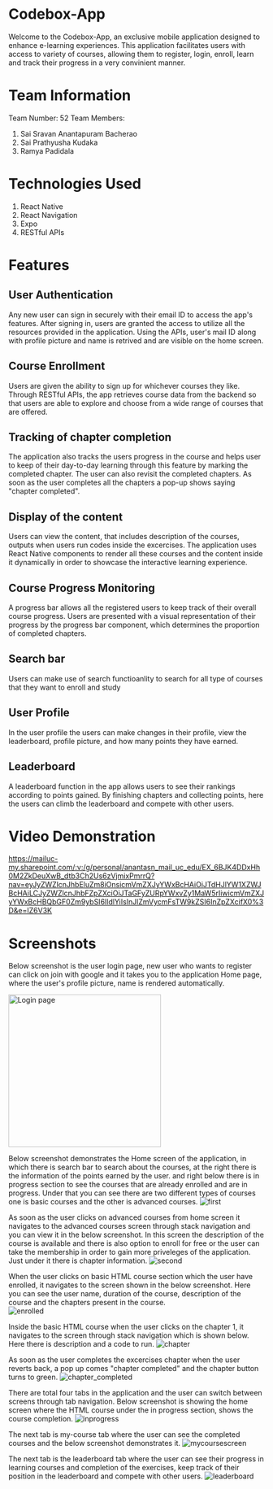 # Codebox-App

Welcome to the Codebox-App, an exclusive mobile application designed to enhance e-learning experiences. This application facilitates users with access to variety of courses, allowing them to register, login, enroll, learn and track their progress in a very convinient manner. 

# Team Information

Team Number: 52
Team Members:
1. Sai Sravan Anantapuram Bacherao
2. Sai Prathyusha Kudaka
3. Ramya Padidala

# Technologies Used
1. React Native
2. React Navigation
3. Expo
4. RESTful APIs

# Features

## User Authentication
Any new user can sign in securely with their email ID to access the app's features. After signing in, users are granted the access to utilize all the resources provided in the application. Using the APIs, user's mail ID along with profile picture and name is retrived and are visible on the home screen.

## Course Enrollment
Users are given the ability to sign up for whichever courses they like. Through RESTful APIs, the app retrieves course data from the backend so that users are able to explore and choose from a wide range of courses that are offered.

## Tracking of chapter completion 
The application also tracks the users progress in the course and helps user to keep of their day-to-day learning through this feature by marking the completed chapter. The user can also revisit the completed chapters. As soon as the user completes all the chapters a pop-up shows saying "chapter completed". 

## Display of the content
Users can view the content, that includes description of the courses, outputs when users run codes inside the excercises. The application uses React Native components to render all these courses and the content inside it dynamically in order to showcase the interactive learning experience. 

## Course Progress Monitoring
A progress bar allows all the registered users to keep track of their overall course progress. Users are presented with a visual representation of their progress by the progress bar component, which determines the proportion of completed chapters.

## Search bar
Users can make use of search functioanlity to search for all type of courses that they want to enroll and study

## User Profile
In the user profile the users can make changes in their profile, view the leaderboard, profile picture, and how many points they have earned.

## Leaderboard
A leaderboard function in the app allows users to see their rankings according to points gained. By finishing chapters and collecting points, here the users can climb the leaderboard and compete with other users.

# Video Demonstration
https://mailuc-my.sharepoint.com/:v:/g/personal/anantasn_mail_uc_edu/EX_6BJK4DDxHh0M2ZkDeuXwB_dtb3Ch2Us6zVjmixPmrrQ?nav=eyJyZWZlcnJhbEluZm8iOnsicmVmZXJyYWxBcHAiOiJTdHJlYW1XZWJBcHAiLCJyZWZlcnJhbFZpZXciOiJTaGFyZURpYWxvZy1MaW5rIiwicmVmZXJyYWxBcHBQbGF0Zm9ybSI6IldlYiIsInJlZmVycmFsTW9kZSI6InZpZXcifX0%3D&e=IZ6V3K

#   Screenshots

Below screenshot is the user login page, new user who wants to register can click on join with google and it takes you to the application Home page, where the user's profile picture, name is rendered automatically. 

<img src="images/login.png" alt="Login page" width="300">

Below screenshot demonstrates the Home screen of the application, in which there is search bar to search about the courses, at the right there is the information of the points earned by the user. and right below there is in progress section to see the courses that are already enrolled and are in progress. Under that you can see there are two different types of courses one is basic courses and the other is advanced courses.
![first](images/first.png)

As soon as the user clicks on advanced courses from home screen it navigates to the advanced courses screen through stack navigation and you can view it in the below screenshot. In this screen the description of the course is available and there is also option to enroll for free or the user can take the membership in order to gain more priveleges of the application. Just under it there is chapter information.
![second](images/second.png)

When the user clicks on basic HTML course section which the user have enrolled, it navigates to the screen shown in the below screenshot. Here you can see the user name, duration of the course, description of the course and the chapters present in the course.  
![enrolled](images/enrolled.png)

Inside the basic HTML course when the user clicks on the chapter 1, it navigates to the screen through stack navigation which is shown below. Here there is description and a code to run. 
![chapter](images/chapter.png)

As soon as the user completes the excercises chapter when the user reverts back, a pop up comes "chapter completed" and the chapter button turns to green. 
![chapter_completed](images/chapter_completed.png)

There are total four tabs in the application and the user can switch between screens through tab navigation. Below screenshot is showing the home screen where the HTML course under the in progress section, shows the course completion. 
![inprogress](images/inprogress.png)

The next tab is my-course tab where the user can see the completed courses and the below screenshot demonstrates it. 
![mycoursescreen](images/mycoursescreen.png)

The next tab is the leaderboard tab where the user can see their progress in learning courses and completion of the exercises,  keep track of their position in the leaderboard and compete with other users.
![leaderboard](images/leaderboard.png)







